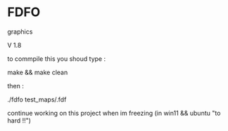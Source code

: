 # FDFO

graphics

V 1.8

to commpile this you shoud type : 

make && make clean

then :

./fdfo test_maps/<name of your map>.fdf

continue working on this project when im freezing (in win11 && ubuntu "to hard !!")
